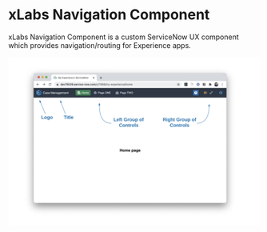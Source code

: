 # xLabs Navigation Component

xLabs Navigation Component is a custom ServiceNow UX component which provides navigation/routing for Experience apps.

![img](./img/navigation.png)
